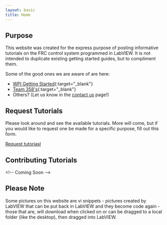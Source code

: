 ```yaml
---
layout: basic
title: Home
---
```


## Purpose
This website was created for the express purpose of posting informative tutorials on the FRC control system programmed in LabVIEW.  It is not intended to duplicate existing getting started guides, but to compliment them.

Some of the good ones we are aware of are here: 
* [WPI Getting Started](https://wpilib.screenstepslive.com/s/4485/m/13811){:target="_blank"}
* [Team 358's](http://www.team358.org/files/programming/ControlSystem2015-2019/labview/index.php){:target="_blank"}
* Others? (Let us know in the [contact us](/contact) page!)

## Request Tutorials

Please look around and see the available tutorials. More will come, but if you would like to request one be made for a specific purpose, fill out this form. 

[Request tutoriasl](#) <!-- TODO: Disqus?? Google Form? Github Issue? -->

## Contributing Tutorials
&lt;!-- Coming Soon -->

## Please Note

Some pictures on this website are vi snippets - pictures created by LabVIEW that can be put back in LabVIEW and they become code again - those that are, will download when clicked on or can be dragged to a local folder (like the desktop), then dragged into LabVIEW.